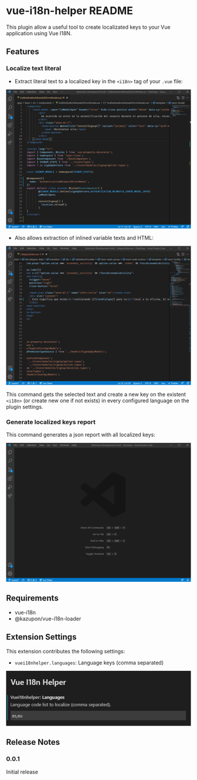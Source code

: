 # vue-i18n-helper README

This plugin allow a useful tool to create localizated keys to your Vue application using Vue I18N.

## Features

### Localize text literal

- Extract literal text to a localized key in the `<i18n>` tag of your `.vue` file:

![localize](/localize.gif)

- Also allows extraction of inlined variable texts and HTML:

![localize-inlined-variable](/localize-with-inlined-variable.gif)

This command gets the selected text and create a new key on the existent `<i18n>` (or create new one if not exists) in every configured language on the plugin settings.

### Generate localized keys report

This command generates a json report with all localized keys:

![generate-report](/generate-report.gif)

## Requirements

- vue-i18n
- @kazupon/vue-i18n-loader

## Extension Settings

This extension contributes the following settings:

* `vuei18nhelper.languages`: Language keys (comma separated)

![settings](/settings.png)



## Release Notes

### 0.0.1

Initial release
